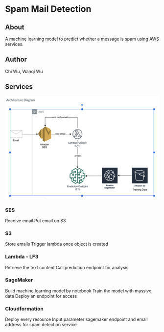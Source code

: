 # Spam Mail Detection

## About

A machine learning model to predict whether a message is spam using AWS services.

## Author
Chi Wu, Wanqi Wu

## Services

![image](./architecture.png)

### SES

Receive email
Put email on S3

### S3

Store emails
Trigger lambda once object is created

### Lambda - LF3

Retrieve the text content
Call prediction endpoint for analysis

### SageMaker

Build machine learning model by notebook
Train the model with massive data
Deploy an endpoint for access

### Cloudformation

Deploy every resource
Input parameter sagemaker endpoint and email address for spam detection service
